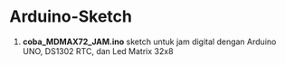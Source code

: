 # Arduino-Sketch

1. **coba_MDMAX72_JAM.ino** sketch untuk jam digital dengan Arduino UNO, DS1302 RTC, dan Led Matrix 32x8
